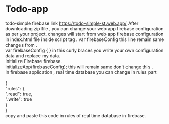 # Todo-app
todo-simple firebase
link https://todo-simple-st.web.app/
After downloading zip file , you can change your web app  firebase configuration as per your project. 
changes will start from web app  firebase configuration in index.html file inside script tag . var firebaseConfig this line remain same changes from .
<br> var firebaseConfig { } in this  curly braces  you write your own configuration data and replace my data.
<br> Initialize Firebase firebase.<br>initializeApp(firebaseConfig); this will remain same don't change this .
 <br> In firebase application , real time database you can change in rules part <br>
 <br>{
 <br> "rules": {
   <br> ".read": true,
  <br>  ".write": true
<br>  }
<br>}
<br>copy and paste this code in rules of real time database in firebase.
